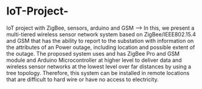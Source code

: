 # IoT-Project-
IoT project with ZigBee, sensors, arduino and GSM --> In this, we present a multi-tiered wireless sensor network system based on ZigBee/IEEE802.15.4 and GSM that has the ability to report to the substation with information on the attributes of an Power outage, including location and possible extent of the outage. The proposed system uses and has ZigBee Pro and GSM module and Arduino Microcontroller at higher level to deliver data and wireless sensor networks at the lowest level over far distances by using a tree topology. Therefore, this system can be installed in remote locations that are difficult to hard wire or have no access to electricity.
